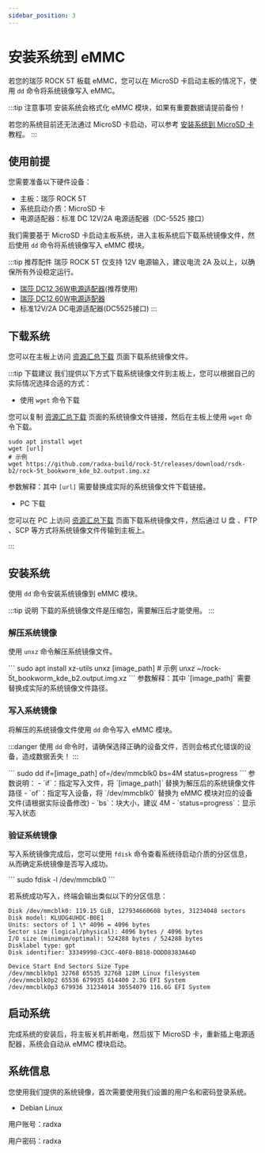 ```yaml
---
sidebar_position: 3
---
```


# 安装系统到 eMMC

若您的瑞莎 ROCK 5T 板载 eMMC，您可以在 MicroSD 卡启动主板的情况下，使用 `dd` 命令将系统镜像写入 eMMC。

:::tip 注意事项
安装系统会格式化 eMMC 模块，如果有重要数据请提前备份！

若您的系统目前还无法通过 MicroSD 卡启动，可以参考 [安装系统到 MicroSD 卡](./boot_from_sd_card.md) 教程。
:::

## 使用前提

您需要准备以下硬件设备：

- 主板：瑞莎 ROCK 5T
- 系统启动介质：MicroSD 卡
- 电源适配器：标准 DC 12V/2A 电源适配器（DC-5525 接口）

我们需要基于 MicroSD 卡启动主板系统，进入主板系统后下载系统镜像文件，然后使用 `dd` 命令将系统镜像写入 eMMC 模块。

:::tip 推荐配件
瑞莎 ROCK 5T 仅支持 12V 电源输入，建议电流 2A 及以上，以确保所有外设稳定运行。

- [瑞莎 DC12 36W电源适配器](https://radxa.com/products/accessories/power-dc12-36w)(推荐使用)
- [瑞莎 DC12 60W电源适配器](https://radxa.com/products/accessories/power-dc12-60w)
- 标准12V/2A DC电源适配器(DC5525接口)
  :::

## 下载系统

您可以在主板上访问 [资源汇总下载](../../download) 页面下载系统镜像文件。

:::tip 下载建议
我们提供以下方式下载系统镜像文件到主板上，您可以根据自己的实际情况选择合适的方式：

- 使用 `wget` 命令下载

您可以复制 [资源汇总下载](../../download) 页面的系统镜像文件链接，然后在主板上使用 `wget` 命令下载。

```
sudo apt install wget
wget [url]
# 示例
wget https://github.com/radxa-build/rock-5t/releases/download/rsdk-b2/rock-5t_bookworm_kde_b2.output.img.xz
```

参数解释：其中 `[url]` 需要替换成实际的系统镜像文件下载链接。

- PC 下载

您可以在 PC 上访问 [资源汇总下载](../../download) 页面下载系统镜像文件，然后通过 U 盘 、FTP 、SCP 等方式将系统镜像文件传输到主板上。

:::

## 安装系统

使用 `dd` 命令安装系统镜像到 eMMC 模块。

:::tip 说明
下载的系统镜像文件是压缩包，需要解压后才能使用。
:::

### 解压系统镜像

使用 `unxz` 命令解压系统镜像文件。

<NewCodeBlock tip="radxa@device$" type="device">
```
sudo apt install xz-utils
unxz [image_path]
# 示例
unxz ~/rock-5t_bookworm_kde_b2.output.img.xz
```
</NewCodeBlock>
参数解释：其中 `[image_path]` 需要替换成实际的系统镜像文件路径。

### 写入系统镜像

将解压的系统镜像文件使用 `dd` 命令写入 eMMC 模块。

:::danger
使用 `dd` 命令时，请确保选择正确的设备文件，否则会格式化错误的设备，造成数据丢失！
:::

<NewCodeBlock tip="radxa@device$" type="device">
```
sudo dd if=[image_path] of=/dev/mmcblk0 bs=4M status=progress
```
</NewCodeBlock>
参数说明：
- `if`：指定写入文件，将 `[image_path]` 替换为解压后的系统镜像文件路径
- `of`：指定写入设备，将 `/dev/mmcblk0` 替换为 eMMC 模块对应的设备文件(请根据实际设备修改)
- `bs`：块大小，建议 4M
- `status=progress`：显示写入状态

### 验证系统镜像

写入系统镜像完成后，您可以使用 `fdisk` 命令查看系统待启动介质的分区信息，从而确定系统镜像是否写入成功。

<NewCodeBlock tip="radxa@device$" type="device">
```
sudo fdisk -l /dev/mmcblk0
```
</NewCodeBlock>

若系统成功写入，终端会输出类似以下的分区信息：

```
Disk /dev/mmcblk0: 119.15 GiB, 127934660608 bytes, 31234048 sectors
Disk model: KLUDG4UHDC-B0E1
Units: sectors of 1 \* 4096 = 4096 bytes
Sector size (logical/physical): 4096 bytes / 4096 bytes
I/O size (minimum/optimal): 524288 bytes / 524288 bytes
Disklabel type: gpt
Disk identifier: 33349998-C3CC-40F0-B818-DDDD8383A64D

Device Start End Sectors Size Type
/dev/mmcblk0p1 32768 65535 32768 128M Linux filesystem
/dev/mmcblk0p2 65536 679935 614400 2.3G EFI System
/dev/mmcblk0p3 679936 31234014 30554079 116.6G EFI System
```

## 启动系统

完成系统的安装后，将主板关机并断电，然后拔下 MicroSD 卡，重新插上电源适配器，系统会自动从 eMMC 模块启动。

## 系统信息

您使用我们提供的系统镜像，首次需要使用我们设置的用户名和密码登录系统。

- Debian Linux

用户账号：radxa

用户密码：radxa
